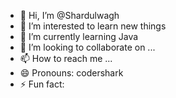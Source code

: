 - 👋 Hi, I’m @Shardulwagh
- 👀 I’m interested to learn new things 
- 🌱 I’m currently learning Java
- 💞️ I’m looking to collaborate on ...
- 📫 How to reach me ...
- 😄 Pronouns: codershark
- ⚡ Fun fact: 

<!---
Shardulwagh/Shardulwagh is a ✨ special ✨ repository because its `README.md` (this file) appears on your GitHub profile.
You can click the Preview link to take a look at your changes.
--->
